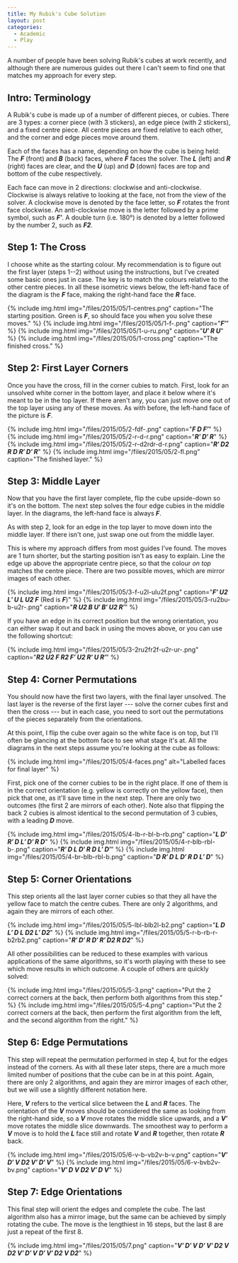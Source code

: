 ```yaml
---
title: My Rubik's Cube Solution
layout: post
categories:
  - Academic
  - Play
---
```

A number of people have been solving Rubik's cubes at work recently, and although there are numerous guides out there I can't seem to find one that matches my approach for every step.

## Intro: Terminology

A Rubik's cube is made up of a number of different pieces, or cubies. There are 3 types: a corner piece (with 3 stickers), an edge piece (with 2 stickers), and a fixed centre piece. All centre pieces are fixed relative to each other, and the corner and edge pieces move around them.

Each of the faces has a name, depending on how the cube is being held: The _**F**_ (front) and _**B**_ (back) faces, where _**F**_ faces the solver. The _**L**_ (left) and _**R**_ (right) faces are clear, and the _**U**_ (up) and _**D**_ (down) faces are top and bottom of the cube respectively.

Each face can move in 2 directions: clockwise and anti-clockwise. Clockwise is always relative to looking at the face, not from the view of the solver. A clockwise move is denoted by the face letter, so _**F**_ rotates the front face clockwise. An anti-clockwise move is the letter followed by a prime symbol, such as _**F′**_. A double turn (i.e. 180°) is denoted by a letter followed by the number 2, such as _**F2**_.

## Step 1: The Cross

I choose white as the starting colour. My recommendation is to figure out the first layer (steps 1--2) without using the instructions, but I've created some basic ones just in case. The key is to match the colours relative to the other centre pieces. In all these isometric views below, the left-hand face of the diagram is the _**F**_ face, making the right-hand face the _**R**_ face.

{% include img.html img="/files/2015/05/1-centres.png" caption="The starting position. Green is _**F**_, so should face you when you solve these moves." %}
{% include img.html img="/files/2015/05/1-f-.png" caption="_**F′**_" %}
{% include img.html img="/files/2015/05/1-u-ru.png" caption="_**U′ R U**_" %}
{% include img.html img="/files/2015/05/1-cross.png" caption="The finished cross." %}

## Step 2: First Layer Corners

Once you have the cross, fill in the corner cubies to match. First, look for an unsolved white corner in the bottom layer, and place it below where it's meant to be in the top layer. If there aren't any, you can just move one out of the top layer using any of these moves. As with before, the left-hand face of the picture is _**F**_.

{% include img.html img="/files/2015/05/2-fdf-.png" caption="_**F D F′**_" %}
{% include img.html img="/files/2015/05/2-r-d-r.png" caption="_**R′ D′ R**_" %}
{% include img.html img="/files/2015/05/2-r-d2rdr-d-r.png" caption="_**R′ D2 R D R′ D′ R**_" %}
{% include img.html img="/files/2015/05/2-fl.png" caption="The finished layer." %}

## Step 3: Middle Layer

Now that you have the first layer complete, flip the cube upside-down so it's on the bottom. The next step solves the four edge cubies in the middle layer. In the diagrams, the left-hand face is always _**F**_.

As with step 2, look for an edge in the top layer to move down into the middle layer. If there isn't one, just swap one out from the middle layer.

This is where my approach differs from most guides I've found. The moves are 1 turn shorter, but the starting position isn't as easy to explain. Line the edge up above the appropriate centre piece, so that the colour _on top_ matches the centre piece. There are two possible moves, which are mirror images of each other.

{% include img.html img="/files/2015/05/3-f-u2l-ulu2f.png" caption="_**F′ U2 L′ U L U2 F**_ (Red is _**F**_)" %}
{% include img.html img="/files/2015/05/3-ru2bu-b-u2r-.png" caption="_**R U2 B U′ B′ U2 R′**_" %}

If you have an edge in its correct position but the wrong orientation, you can either swap it out and back in using the moves above, or you can use the following shortcut:

{% include img.html img="/files/2015/05/3-2ru2fr2f-u2r-ur-.png" caption="_**R2 U2 F R2 F′ U2 R′ U R′**_" %}

## Step 4: Corner Permutations

You should now have the first two layers, with the final layer unsolved. The last layer is the reverse of the first layer --- solve the corner cubes first and then the cross --- but in each case, you need to sort out the permutations of the pieces separately from the orientations.

At this point, I flip the cube over again so the white face is on top, but I'll often be glancing at the bottom face to see what stage it's at. All the diagrams in the next steps assume you're looking at the cube as follows:

{% include img.html img="/files/2015/05/4-faces.png" alt="Labelled faces for final layer" %}

First, pick one of the corner cubies to be in the right place. If one of them is in the correct orientation (e.g. yellow is correctly on the yellow face), then pick that one, as it'll save time in the next step. There are only two outcomes (the first 2 are mirrors of each other). Note also that flipping the back 2 cubies is almost identical to the second permutation of 3 cubies, with a leading _**D**_ move.

{% include img.html img="/files/2015/05/4-lb-r-bl-b-rb.png" caption="_**L D′ R′ D L′ D′ R D**_" %}
{% include img.html img="/files/2015/05/4-r-blb-rbl-b-.png" caption="_**R′ D L D′ R D L′ D′**_" %}
{% include img.html img="/files/2015/05/4-br-blb-rbl-b.png" caption="_**D R′ D L D′ R D L′ D**_" %}

## Step 5: Corner Orientations

This step orients all the last layer corner cubies so that they all have the yellow face to match the centre cubes. There are only 2 algorithms, and again they are mirrors of each other.

{% include img.html img="/files/2015/05/5-lbl-blb2l-b2.png" caption="_**L D L′ D L D2 L′ D2**_" %}
{% include img.html img="/files/2015/05/5-r-b-rb-r-b2rb2.png" caption="_**R′ D′ R D′ R′ D2 R D2**_" %}

All other possibilities can be reduced to these examples with various applications of the same algorithms, so it's worth playing with these to see which move results in which outcome. A couple of others are quickly solved:

{% include img.html img="/files/2015/05/5-3.png" caption="Put the 2 correct corners at the back, then perform both algorithms from this step." %}
{% include img.html img="/files/2015/05/5-4.png" caption="Put the 2 correct corners at the back, then perform the first algorithm from the left, and the second algorithm from the right." %}

## Step 6: Edge Permutations

This step will repeat the permutation performed in step 4, but for the edges instead of the corners. As with all these later steps, there are a much more limited number of positions that the cube can be in at this point. Again, there are only 2 algorithms, and again they are mirror images of each other, but we will use a slightly different notation here.

Here, _**V**_ refers to the vertical slice between the _**L**_ and _**R**_ faces. The orientation of the _**V**_ moves should be considered the same as looking from the right-hand side, so a _**V**_ move rotates the middle slice upwards, and a _**V′**_ move rotates the middle slice downwards. The smoothest way to perform a _**V**_ move is to hold the _**L**_ face still and rotate _**V**_ and _**R**_ together, then rotate _**R**_ back.

{% include img.html img="/files/2015/05/6-v-b-vb2v-b-v.png" caption="_**V′ D′ V D2 V′ D′ V**_" %}
{% include img.html img="/files/2015/05/6-v-bvb2v-bv.png" caption="_**V′ D V D2 V′ D V**_" %}

## Step 7: Edge Orientations

This final step will orient the edges and complete the cube. The last algorithm also has a mirror image, but the same can be achieved by simply rotating the cube. The move is the lengthiest in 16 steps, but the last 8 are just a repeat of the first 8.

{% include img.html img="/files/2015/05/7.png" caption="_**V′ D′ V D′ V′ D2 V D2 V′ D′ V D′ V′ D2 V D2**_" %}

